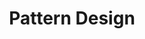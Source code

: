 ---
title: Pattern Design
pType: Pattern Design
pURL: https://www.behance.net/gallery/76934535/Bohemian-Paradise-Pattern-Collection
weight: 2
images:
    - img/uploads/pattern.jpg
---